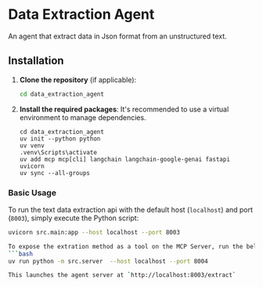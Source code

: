 # Data Extraction Agent

An agent that extract data in Json format from an unstructured text.

## Installation

1.  **Clone the repository** (if applicable):
    ```bash
    cd data_extraction_agent
    ```

2.  **Install the required packages**:
    It's recommended to use a virtual environment to manage dependencies.

    ```
    cd data_extraction_agent
    uv init --python python
    uv venv
    .venv\Scripts\activate
    uv add mcp mcp[cli] langchain langchain-google-genai fastapi uvicorn
    uv sync --all-groups
    ```

### Basic Usage

To run the text data extraction api with the default host (`localhost`) and port (`8003`), simply execute the Python script:
```bash
uvicorn src.main:app --host localhost --port 8003

To expose the extration method as a tool on the MCP Server, run the below Python script.
```bash
uv run python -m src.server  --host localhost --port 8004

This launches the agent server at `http://localhost:8003/extract`